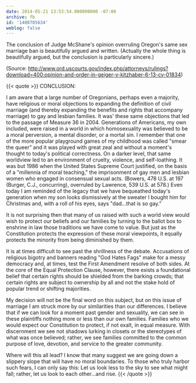 ```yaml
---
date: 2014-05-21 13:53:54.000000000 -07:00
archive: fb
id: '1400705634'
weblog: false
---
```


The conclusion of Judge McShane's opinion overruling Oregon's same sex marriage ban is beautifully argued and written. (Actually the whole thing is beautifully argued, but the conclusion is particularly sincere.)

(Source: http://www.ord.uscourts.gov/index.php/attorneys/rulings?download=400:opinion-and-order-in-geiger-v-kitzhaber-6-13-cv-01834)

{{< quote >}}
CONCLUSION:

I am aware that a large number of Oregonians, perhaps even a majority, have religious or moral objections to expanding the definition of civil marriage (and thereby expanding the benefits and rights that accompany marriage) to gay and lesbian families. It was' these same objections that led to the passage of Measure 36 in 2004. Generations of Americans, my own included, were raised in a world in which homosexuality was believed to be a moral perversion, a mental disorder, or a mortal sin. I remember that one of the more popular playground games of my childhood was called "smear the queer" and it was played with great zeal and without a moment's thought to today's political correctness. On a darker level, that same worldview led to an environment of cruelty, violence, and self-loathing. It was but 1986 when the United States Supreme Court justified, on the basis of a "millennia of moral teaching," the imprisonment of gay men and lesbian women who engaged in consensual sexual acts. (Bowers, 478 U.S. at 197 (Burger, C.J., concurring), overruled by Lawrence, 539 U.S. at 578.) Even today I am reminded of the legacy that we have bequeathed today's generation when my son looks dismissively at the sweater I bought him for Christmas and, with a roll of his eyes, says "dad…that is so gay."

It is not surprising then that many of us raised with such a world view would wish to protect our beliefs and our families by turning to the ballot box to enshrine in law those traditions we have come to value. But just as the Constitution protects the expression of these moral viewpoints, it equally protects the minority from being diminished by them.

It is at times difficult to see past the shrillness of the debate. Accusations of religious bigotry and banners reading "God Hates Fags" make for a messy democracy and, at times, test the First Amendment resolve of both sides. At the core of the Equal Protection Clause, however, there exists a foundational belief that certain rights should be shielded from the barking crowds; that certain rights are subject to ownership by all and not the stake hold of popular trend or shifting majorities.

My decision will not be the final word on this subject, but on this issue of marriage I am struck more by our similarities than our differences. I believe that if we can look for a moment past gender and sexuality, we can see in these plaintiffs nothing more or less than our own families. Families who we would expect our Constitution to protect, if not exalt, in equal measure. With discernment we see not shadows lurking in closets or the stereotypes of what was once believed; rather, we see families committed to the common purpose of love, devotion, and service to the greater community.

Where will this all lead? I know that many suggest we are going down a slippery slope that will have no moral boundaries. To those who truly harbor such fears, I can only say this: Let us look less to the sky to see what might fall; rather, let us look to each other…and rise.
{{< /quote >}}